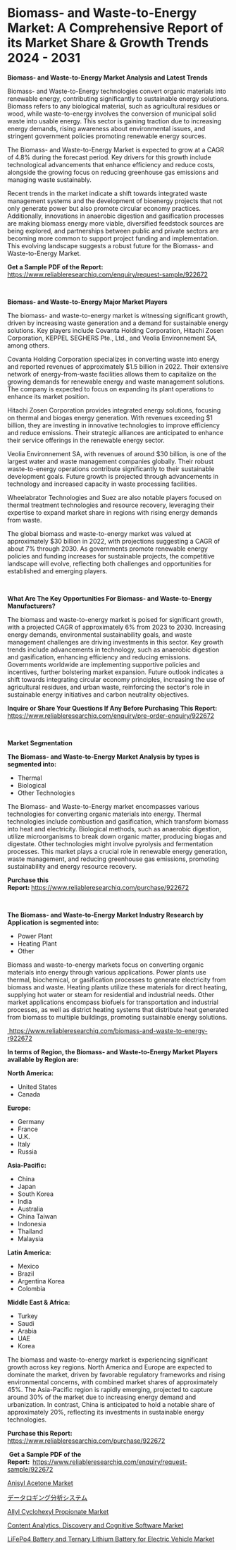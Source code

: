 <p><h1>Biomass- and Waste-to-Energy Market: A Comprehensive Report of its Market Share & Growth Trends 2024 - 2031</h1></p><p><strong>Biomass- and Waste-to-Energy Market Analysis and Latest Trends</strong></p>
<p><p>Biomass- and Waste-to-Energy technologies convert organic materials into renewable energy, contributing significantly to sustainable energy solutions. Biomass refers to any biological material, such as agricultural residues or wood, while waste-to-energy involves the conversion of municipal solid waste into usable energy. This sector is gaining traction due to increasing energy demands, rising awareness about environmental issues, and stringent government policies promoting renewable energy sources.</p><p>The Biomass- and Waste-to-Energy Market is expected to grow at a CAGR of 4.8% during the forecast period. Key drivers for this growth include technological advancements that enhance efficiency and reduce costs, alongside the growing focus on reducing greenhouse gas emissions and managing waste sustainably. </p><p>Recent trends in the market indicate a shift towards integrated waste management systems and the development of bioenergy projects that not only generate power but also promote circular economy practices. Additionally, innovations in anaerobic digestion and gasification processes are making biomass energy more viable, diversified feedstock sources are being explored, and partnerships between public and private sectors are becoming more common to support project funding and implementation. This evolving landscape suggests a robust future for the Biomass- and Waste-to-Energy Market.</p></p>
<p><strong>Get a Sample PDF of the Report:&nbsp;</strong> <a href="https://www.reliableresearchiq.com/enquiry/request-sample/922672">https://www.reliableresearchiq.com/enquiry/request-sample/922672</a></p>
<p>&nbsp;</p>
<p><strong>Biomass- and Waste-to-Energy Major Market Players</strong></p>
<p><p>The biomass- and waste-to-energy market is witnessing significant growth, driven by increasing waste generation and a demand for sustainable energy solutions. Key players include Covanta Holding Corporation, Hitachi Zosen Corporation, KEPPEL SEGHERS Pte., Ltd., and Veolia Environnement SA, among others. </p><p>Covanta Holding Corporation specializes in converting waste into energy and reported revenues of approximately $1.5 billion in 2022. Their extensive network of energy-from-waste facilities allows them to capitalize on the growing demands for renewable energy and waste management solutions. The company is expected to focus on expanding its plant operations to enhance its market position.</p><p>Hitachi Zosen Corporation provides integrated energy solutions, focusing on thermal and biogas energy generation. With revenues exceeding $1 billion, they are investing in innovative technologies to improve efficiency and reduce emissions. Their strategic alliances are anticipated to enhance their service offerings in the renewable energy sector.</p><p>Veolia Environnement SA, with revenues of around $30 billion, is one of the largest water and waste management companies globally. Their robust waste-to-energy operations contribute significantly to their sustainable development goals. Future growth is projected through advancements in technology and increased capacity in waste processing facilities.</p><p>Wheelabrator Technologies and Suez are also notable players focused on thermal treatment technologies and resource recovery, leveraging their expertise to expand market share in regions with rising energy demands from waste.</p><p>The global biomass and waste-to-energy market was valued at approximately $30 billion in 2022, with projections suggesting a CAGR of about 7% through 2030. As governments promote renewable energy policies and funding increases for sustainable projects, the competitive landscape will evolve, reflecting both challenges and opportunities for established and emerging players.</p></p>
<p>&nbsp;</p>
<p><strong>What Are The Key Opportunities For Biomass- and Waste-to-Energy Manufacturers?</strong></p>
<p><p>The biomass and waste-to-energy market is poised for significant growth, with a projected CAGR of approximately 6% from 2023 to 2030. Increasing energy demands, environmental sustainability goals, and waste management challenges are driving investments in this sector. Key growth trends include advancements in technology, such as anaerobic digestion and gasification, enhancing efficiency and reducing emissions. Governments worldwide are implementing supportive policies and incentives, further bolstering market expansion. Future outlook indicates a shift towards integrating circular economy principles, increasing the use of agricultural residues, and urban waste, reinforcing the sector's role in sustainable energy initiatives and carbon neutrality objectives.</p></p>
<p><strong>Inquire or Share Your Questions If Any Before Purchasing This Report:</strong> <a href="https://www.reliableresearchiq.com/enquiry/pre-order-enquiry/922672">https://www.reliableresearchiq.com/enquiry/pre-order-enquiry/922672</a></p>
<p>&nbsp;</p>
<p><strong>Market Segmentation</strong></p>
<p><strong>The Biomass- and Waste-to-Energy Market Analysis by types is segmented into:</strong></p>
<p><ul><li>Thermal</li><li>Biological</li><li>Other Technologies</li></ul></p>
<p><p>The Biomass- and Waste-to-Energy market encompasses various technologies for converting organic materials into energy. Thermal technologies include combustion and gasification, which transform biomass into heat and electricity. Biological methods, such as anaerobic digestion, utilize microorganisms to break down organic matter, producing biogas and digestate. Other technologies might involve pyrolysis and fermentation processes. This market plays a crucial role in renewable energy generation, waste management, and reducing greenhouse gas emissions, promoting sustainability and energy resource recovery.</p></p>
<p><strong>Purchase this Report:&nbsp;</strong><a href="https://www.reliableresearchiq.com/purchase/922672">https://www.reliableresearchiq.com/purchase/922672</a></p>
<p>&nbsp;</p>
<p><strong>The Biomass- and Waste-to-Energy Market Industry Research by Application is segmented into:</strong></p>
<p><ul><li>Power Plant</li><li>Heating Plant</li><li>Other</li></ul></p>
<p><p>Biomass and waste-to-energy markets focus on converting organic materials into energy through various applications. Power plants use thermal, biochemical, or gasification processes to generate electricity from biomass and waste. Heating plants utilize these materials for direct heating, supplying hot water or steam for residential and industrial needs. Other market applications encompass biofuels for transportation and industrial processes, as well as district heating systems that distribute heat generated from biomass to multiple buildings, promoting sustainable energy solutions.</p></p>
<p><a href="https://www.reliableresearchiq.com/biomass-and-waste-to-energy-r922672">&nbsp;https://www.reliableresearchiq.com/biomass-and-waste-to-energy-r922672</a></p>
<p><strong>In terms of Region, the Biomass- and Waste-to-Energy Market Players available by Region are:</strong></p>
<p>
    <p> <strong> North America: </strong>
        <ul>
            <li>United States</li>
            <li>Canada</li>
        </ul>
        </p> 
    <p> <strong> Europe: </strong>
        <ul>
            <li>Germany</li>
            <li>France</li>
            <li>U.K.</li>
            <li>Italy</li>
            <li>Russia</li>
        </ul>
        </p> 
    <p> <strong> Asia-Pacific: </strong>
        <ul>
            <li>China</li>
            <li>Japan</li>
            <li>South Korea</li>
            <li>India</li>
            <li>Australia</li>
            <li>China Taiwan</li>
            <li>Indonesia</li>
            <li>Thailand</li>
            <li>Malaysia</li>
        </ul>
        </p> 
    <p> <strong> Latin America: </strong>
        <ul>
            <li>Mexico</li>
            <li>Brazil</li>
            <li>Argentina Korea</li>
            <li>Colombia</li>
        </ul>
        </p> 
    <p> <strong> Middle East & Africa: </strong>
        <ul>
            <li>Turkey</li>
            <li>Saudi</li>
            <li>Arabia</li>
            <li>UAE</li>
            <li>Korea</li>
        </ul>
    </p>
    </p>
<p><p>The biomass and waste-to-energy market is experiencing significant growth across key regions. North America and Europe are expected to dominate the market, driven by favorable regulatory frameworks and rising environmental concerns, with combined market shares of approximately 45%. The Asia-Pacific region is rapidly emerging, projected to capture around 30% of the market due to increasing energy demand and urbanization. In contrast, China is anticipated to hold a notable share of approximately 20%, reflecting its investments in sustainable energy technologies.</p></p>
<p><strong>Purchase this Report: </strong><a href="https://www.reliableresearchiq.com/purchase/922672">https://www.reliableresearchiq.com/purchase/922672</a></p>
<p>&nbsp;<strong>Get a Sample PDF of the Report:&nbsp;&nbsp;</strong><a href="https://www.reliableresearchiq.com/enquiry/request-sample/922672">https://www.reliableresearchiq.com/enquiry/request-sample/922672</a></p>
<p><strong></strong></p>
<p><p><a href="https://medium.com/@williambatz78/the-global-market-overview-of-the-anisyl-acetone-market-provides-a-unique-perspective-on-the-key-a16375cb6aef">Anisyl Acetone Market</a></p><p><a href="https://medium.com/@monserrateklfnsch/%E3%82%B0%E3%83%AD%E3%83%BC%E3%83%90%E3%83%AB%E3%83%87%E3%83%BC%E3%82%BF%E3%83%AD%E3%82%AE%E3%83%B3%E3%82%B0%E5%88%86%E6%9E%90%E3%82%B7%E3%82%B9%E3%83%86%E3%83%A0%E7%94%A3%E6%A5%AD%E8%AA%BF%E6%9F%BB%E3%83%AC%E3%83%9D%E3%83%BC%E3%83%88-%E7%AB%B6%E4%BA%89%E7%92%B0%E5%A2%83-%E5%B8%82%E5%A0%B4%E8%A6%8F%E6%A8%A1-%E5%9C%B0%E5%9F%9F%E7%8A%B6%E6%B3%81%E3%81%8A%E3%82%88%E3%81%B3%E4%BA%88%E6%B8%AC%E5%B1%95%E6%9C%9B-2024%E5%B9%B4-2031%E5%B9%B4-d5b4d72ae6ae">データロギング分析システム</a></p><p><a href="https://medium.com/@williambatz78/the-growth-of-the-allyl-cyclohexyl-propionate-market-has-been-significant-driven-by-various-65739c96e97e">Allyl Cyclohexyl Propionate Market</a></p><p><a href="https://github.com/jeffreybishop26/Market-Research-Report-List-1/blob/main/content-analytics-discovery-and-cognitive-software-market.md">Content Analytics, Discovery and Cognitive Software Market</a></p><p><a href="https://issuu.com/reportprime-2/docs/lifepo4-battery-and-ternary-lithium_fe3207c6a2b8c1">LiFePo4 Battery and Ternary Lithium Battery for Electric Vehicle Market</a></p></p>